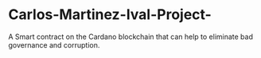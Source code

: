 # Carlos-Martinez-Ival-Project-
A Smart contract on the Cardano blockchain that can help to eliminate bad governance and corruption.
